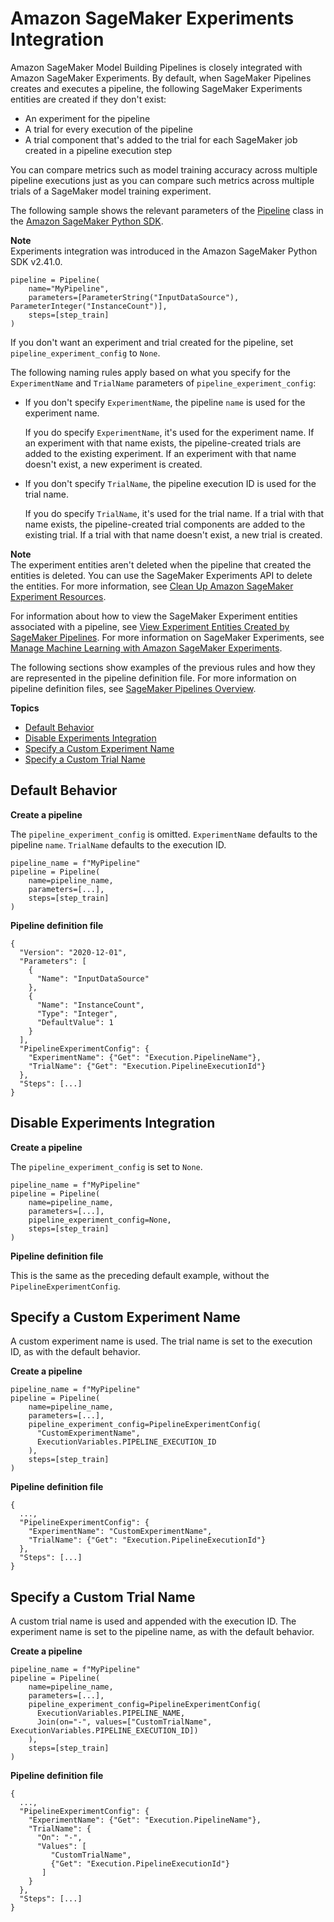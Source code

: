 # Amazon SageMaker Experiments Integration<a name="pipelines-experiments"></a>

Amazon SageMaker Model Building Pipelines is closely integrated with Amazon SageMaker Experiments\. By default, when SageMaker Pipelines creates and executes a pipeline, the following SageMaker Experiments entities are created if they don't exist:
+ An experiment for the pipeline
+ A trial for every execution of the pipeline
+ A trial component that's added to the trial for each SageMaker job created in a pipeline execution step

You can compare metrics such as model training accuracy across multiple pipeline executions just as you can compare such metrics across multiple trials of a SageMaker model training experiment\.

The following sample shows the relevant parameters of the [Pipeline](https://sagemaker.readthedocs.io/en/v2.41.0/workflows/pipelines/sagemaker.workflow.pipelines.html#pipeline) class in the [Amazon SageMaker Python SDK](https://sagemaker.readthedocs.io)\.

**Note**  
Experiments integration was introduced in the Amazon SageMaker Python SDK v2\.41\.0\.

```
pipeline = Pipeline(
    name="MyPipeline",
    parameters=[ParameterString("InputDataSource"), ParameterInteger("InstanceCount")],
    steps=[step_train]
)
```

If you don't want an experiment and trial created for the pipeline, set `pipeline_experiment_config` to `None`\.

The following naming rules apply based on what you specify for the `ExperimentName` and `TrialName` parameters of `pipeline_experiment_config`:
+ If you don't specify `ExperimentName`, the pipeline `name` is used for the experiment name\.

  If you do specify `ExperimentName`, it's used for the experiment name\. If an experiment with that name exists, the pipeline\-created trials are added to the existing experiment\. If an experiment with that name doesn't exist, a new experiment is created\.
+ If you don't specify `TrialName`, the pipeline execution ID is used for the trial name\.

  If you do specify `TrialName`, it's used for the trial name\. If a trial with that name exists, the pipeline\-created trial components are added to the existing trial\. If a trial with that name doesn't exist, a new trial is created\.

**Note**  
The experiment entities aren't deleted when the pipeline that created the entities is deleted\. You can use the SageMaker Experiments API to delete the entities\. For more information, see [Clean Up Amazon SageMaker Experiment Resources](experiments-cleanup.md)\.

For information about how to view the SageMaker Experiment entities associated with a pipeline, see [View Experiment Entities Created by SageMaker Pipelines](pipelines-studio-experiments.md)\. For more information on SageMaker Experiments, see [Manage Machine Learning with Amazon SageMaker Experiments](experiments.md)\.

The following sections show examples of the previous rules and how they are represented in the pipeline definition file\. For more information on pipeline definition files, see [SageMaker Pipelines Overview](pipelines-sdk.md)\.

**Topics**
+ [Default Behavior](#pipelines-experiments-default)
+ [Disable Experiments Integration](#pipelines-experiments-none)
+ [Specify a Custom Experiment Name](#pipelines-experiments-custom-experiment)
+ [Specify a Custom Trial Name](#pipelines-experiments-custom-trial)

## Default Behavior<a name="pipelines-experiments-default"></a>

**Create a pipeline**

The `pipeline_experiment_config` is omitted\. `ExperimentName` defaults to the pipeline `name`\. `TrialName` defaults to the execution ID\.

```
pipeline_name = f"MyPipeline"
pipeline = Pipeline(
    name=pipeline_name,
    parameters=[...],
    steps=[step_train]
)
```

**Pipeline definition file**

```
{
  "Version": "2020-12-01",
  "Parameters": [
    {
      "Name": "InputDataSource"
    },
    {
      "Name": "InstanceCount",
      "Type": "Integer",
      "DefaultValue": 1
    }
  ],
  "PipelineExperimentConfig": {
    "ExperimentName": {"Get": "Execution.PipelineName"},
    "TrialName": {"Get": "Execution.PipelineExecutionId"}
  },
  "Steps": [...]
}
```

## Disable Experiments Integration<a name="pipelines-experiments-none"></a>

**Create a pipeline**

The `pipeline_experiment_config` is set to `None`\.

```
pipeline_name = f"MyPipeline"
pipeline = Pipeline(
    name=pipeline_name,
    parameters=[...],
    pipeline_experiment_config=None,
    steps=[step_train]
)
```

**Pipeline definition file**

This is the same as the preceding default example, without the `PipelineExperimentConfig`\.

## Specify a Custom Experiment Name<a name="pipelines-experiments-custom-experiment"></a>

A custom experiment name is used\. The trial name is set to the execution ID, as with the default behavior\.

**Create a pipeline**

```
pipeline_name = f"MyPipeline"
pipeline = Pipeline(
    name=pipeline_name,
    parameters=[...],
    pipeline_experiment_config=PipelineExperimentConfig(
      "CustomExperimentName",
      ExecutionVariables.PIPELINE_EXECUTION_ID
    ),
    steps=[step_train]
)
```

**Pipeline definition file**

```
{
  ...,
  "PipelineExperimentConfig": {
    "ExperimentName": "CustomExperimentName",
    "TrialName": {"Get": "Execution.PipelineExecutionId"}
  },
  "Steps": [...]
}
```

## Specify a Custom Trial Name<a name="pipelines-experiments-custom-trial"></a>

A custom trial name is used and appended with the execution ID\. The experiment name is set to the pipeline name, as with the default behavior\.

**Create a pipeline**

```
pipeline_name = f"MyPipeline"
pipeline = Pipeline(
    name=pipeline_name,
    parameters=[...],
    pipeline_experiment_config=PipelineExperimentConfig(
      ExecutionVariables.PIPELINE_NAME,
      Join(on="-", values=["CustomTrialName", ExecutionVariables.PIPELINE_EXECUTION_ID])
    ),
    steps=[step_train]
)
```

**Pipeline definition file**

```
{
  ...,
  "PipelineExperimentConfig": {
    "ExperimentName": {"Get": "Execution.PipelineName"},
    "TrialName": {
      "On": "-",
      "Values": [
         "CustomTrialName",
         {"Get": "Execution.PipelineExecutionId"}
       ]
    }
  },
  "Steps": [...]
}
```
